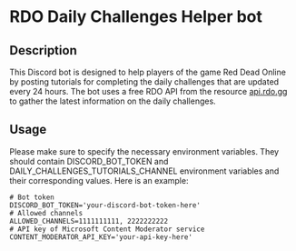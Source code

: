 # RDO Daily Challenges Helper bot

## Description

This Discord bot is designed to help players of the game Red Dead Online by posting tutorials for completing 
the daily challenges that are updated every 24 hours. The bot uses a free RDO API from the resource [api.rdo.gg](https://rdo.gg/api) to gather 
the latest information on the daily challenges.

## Usage

Please make sure to specify the necessary environment variables. They should contain DISCORD_BOT_TOKEN and 
DAILY_CHALLENGES_TUTORIALS_CHANNEL environment variables and their corresponding values.
Here is an example:
```
# Bot token
DISCORD_BOT_TOKEN='your-discord-bot-token-here'
# Allowed channels
ALLOWED_CHANNELS=1111111111, 2222222222
# API key of Microsoft Content Moderator service
CONTENT_MODERATOR_API_KEY='your-api-key-here'
```